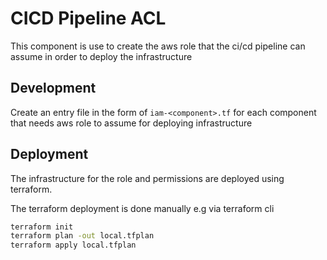 # CICD Pipeline ACL

This component is use to create the aws role that the ci/cd pipeline can assume in order to deploy the infrastructure

## Development

Create an entry file in the form of `iam-<component>.tf` for each component that needs aws role to assume for deploying infrastructure

## Deployment

The infrastructure for the role and permissions are deployed using terraform.

The terraform deployment is done manually e.g via terraform cli

```sh
terraform init
terraform plan -out local.tfplan
terraform apply local.tfplan
```